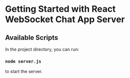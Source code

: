 # Getting Started with React WebSocket Chat App Server

## Available Scripts

In the project directory, you can run:

### `node server.js`

to start the server.
